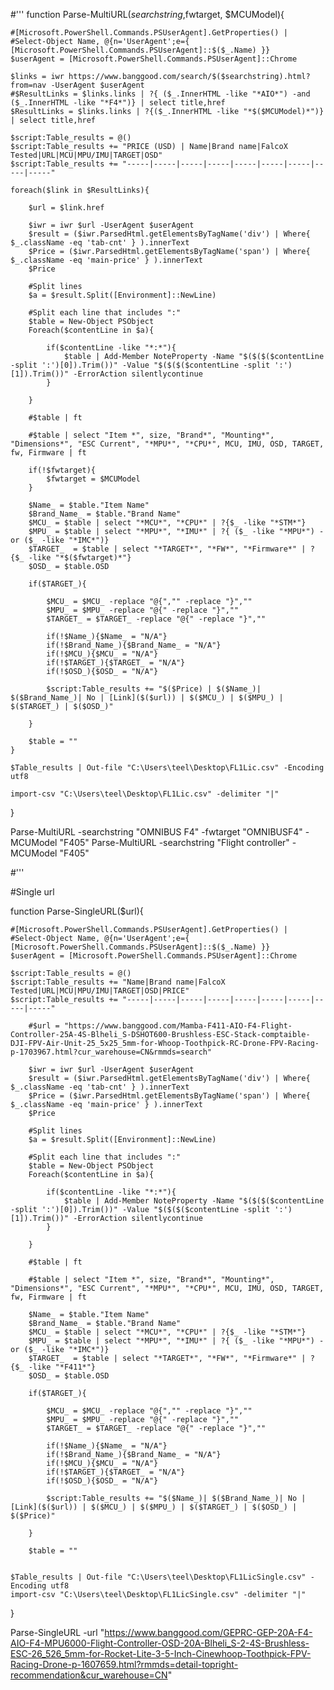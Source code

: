 



#'''
function Parse-MultiURL($searchstring,$fwtarget, $MCUModel){

    #[Microsoft.PowerShell.Commands.PSUserAgent].GetProperties() |
    #Select-Object Name, @{n='UserAgent';e={ [Microsoft.PowerShell.Commands.PSUserAgent]::$($_.Name) }}
    $userAgent = [Microsoft.PowerShell.Commands.PSUserAgent]::Chrome

    $links = iwr https://www.banggood.com/search/$($searchstring).html?from=nav -UserAgent $userAgent
    #$ResultLinks = $links.links | ?{ ($_.InnerHTML -like "*AIO*") -and ($_.InnerHTML -like "*F4*")} | select title,href
    $ResultLinks = $links.links | ?{($_.InnerHTML -like "*$($MCUModel)*")} | select title,href

    $script:Table_results = @()
    $script:Table_results += "PRICE (USD) | Name|Brand name|FalcoX Tested|URL|MCU|MPU/IMU|TARGET|OSD"
    $script:Table_results += "-----|-----|-----|-----|-----|-----|-----|-----|-----"

    foreach($link in $ResultLinks){

        $url = $link.href

        $iwr = iwr $url -UserAgent $userAgent
        $result = ($iwr.ParsedHtml.getElementsByTagName('div') | Where{ $_.className -eq 'tab-cnt' } ).innerText
        $Price = ($iwr.ParsedHtml.getElementsByTagName('span') | Where{ $_.className -eq 'main-price' } ).innerText
        $Price

        #Split lines
        $a = $result.Split([Environment]::NewLine)
        
        #Split each line that includes ":"
        $table = New-Object PSObject
        Foreach($contentLine in $a){

            if($contentLine -like "*:*"){
                $table | Add-Member NoteProperty -Name "$($($($contentLine -split ':')[0]).Trim())" -Value "$($($($contentLine -split ':')[1]).Trim())" -ErrorAction silentlycontinue
            }
            
        }
        
        #$table | ft

        #$table | select "Item *", size, "Brand*", "Mounting*", "Dimensions*", "ESC Current", "*MPU*", "*CPU*", MCU, IMU, OSD, TARGET, fw, Firmware | ft

        if(!$fwtarget){
            $fwtarget = $MCUModel
        }

        $Name_ = $table."Item Name"
        $Brand_Name_ = $table."Brand Name"
        $MCU_ = $table | select "*MCU*", "*CPU*" | ?{$_ -like "*STM*"}
        $MPU_ = $table | select "*MPU*", "*IMU*" | ?{ ($_ -like "*MPU*") -or ($_ -like "*IMC*")}
        $TARGET_  = $table | select "*TARGET*", "*FW*", "*Firmware*" | ?{$_ -like "*$($fwtarget)*"}
        $OSD_ = $table.OSD

        if($TARGET_){

            $MCU_ = $MCU_ -replace "@{","" -replace "}",""
            $MPU_ = $MPU_ -replace "@{" -replace "}",""
            $TARGET_ = $TARGET_ -replace "@{" -replace "}",""

            if(!$Name_){$Name_ = "N/A"}
            if(!$Brand_Name_){$Brand_Name_ = "N/A"}
            if(!$MCU_){$MCU_ = "N/A"}
            if(!$TARGET_){$TARGET_ = "N/A"}
            if(!$OSD_){$OSD_ = "N/A"}

            $script:Table_results += "$($Price) | $($Name_)| $($Brand_Name_)| No | [Link]($($url)) | $($MCU_) | $($MPU_) | $($TARGET_) | $($OSD_)"

        }

        $table = ""
    }

    $Table_results | Out-file "C:\Users\teel\Desktop\FL1Lic.csv" -Encoding utf8

    import-csv "C:\Users\teel\Desktop\FL1Lic.csv" -delimiter "|"


}

Parse-MultiURL -searchstring "OMNIBUS F4" -fwtarget "OMNIBUSF4" -MCUModel "F405"
Parse-MultiURL -searchstring "Flight controller" -MCUModel "F405"


#'''



#Single url

function Parse-SingleURL($url){

    #[Microsoft.PowerShell.Commands.PSUserAgent].GetProperties() |
    #Select-Object Name, @{n='UserAgent';e={ [Microsoft.PowerShell.Commands.PSUserAgent]::$($_.Name) }}
    $userAgent = [Microsoft.PowerShell.Commands.PSUserAgent]::Chrome

    $script:Table_results = @()
    $script:Table_results += "Name|Brand name|FalcoX Tested|URL|MCU|MPU/IMU|TARGET|OSD|PRICE"
    $script:Table_results += "-----|-----|-----|-----|-----|-----|-----|-----|-----"

        #$url = "https://www.banggood.com/Mamba-F411-AIO-F4-Flight-Controller-25A-4S-Blheli_S-DSHOT600-Brushless-ESC-Stack-comptaible-DJI-FPV-Air-Unit-25_5x25_5mm-for-Whoop-Toothpick-RC-Drone-FPV-Racing-p-1703967.html?cur_warehouse=CN&rmmds=search"

        $iwr = iwr $url -UserAgent $userAgent
        $result = ($iwr.ParsedHtml.getElementsByTagName('div') | Where{ $_.className -eq 'tab-cnt' } ).innerText
        $Price = ($iwr.ParsedHtml.getElementsByTagName('span') | Where{ $_.className -eq 'main-price' } ).innerText
        $Price

        #Split lines
        $a = $result.Split([Environment]::NewLine)
        
        #Split each line that includes ":"
        $table = New-Object PSObject
        Foreach($contentLine in $a){

            if($contentLine -like "*:*"){
                $table | Add-Member NoteProperty -Name "$($($($contentLine -split ':')[0]).Trim())" -Value "$($($($contentLine -split ':')[1]).Trim())" -ErrorAction silentlycontinue
            }
            
        }
        
        #$table | ft

        #$table | select "Item *", size, "Brand*", "Mounting*", "Dimensions*", "ESC Current", "*MPU*", "*CPU*", MCU, IMU, OSD, TARGET, fw, Firmware | ft

        $Name_ = $table."Item Name"
        $Brand_Name_ = $table."Brand Name"
        $MCU_ = $table | select "*MCU*", "*CPU*" | ?{$_ -like "*STM*"}
        $MPU_ = $table | select "*MPU*", "*IMU*" | ?{ ($_ -like "*MPU*") -or ($_ -like "*IMC*")}
        $TARGET_  = $table | select "*TARGET*", "*FW*", "*Firmware*" | ?{$_ -like "*F411*"}
        $OSD_ = $table.OSD

        if($TARGET_){

            $MCU_ = $MCU_ -replace "@{","" -replace "}",""
            $MPU_ = $MPU_ -replace "@{" -replace "}",""
            $TARGET_ = $TARGET_ -replace "@{" -replace "}",""

            if(!$Name_){$Name_ = "N/A"}
            if(!$Brand_Name_){$Brand_Name_ = "N/A"}
            if(!$MCU_){$MCU_ = "N/A"}
            if(!$TARGET_){$TARGET_ = "N/A"}
            if(!$OSD_){$OSD_ = "N/A"}

            $script:Table_results += "$($Name_)| $($Brand_Name_)| No | [Link]($($url)) | $($MCU_) | $($MPU_) | $($TARGET_) | $($OSD_) | $($Price)"

        }

        $table = ""
    

    $Table_results | Out-file "C:\Users\teel\Desktop\FL1LicSingle.csv" -Encoding utf8
    import-csv "C:\Users\teel\Desktop\FL1LicSingle.csv" -delimiter "|"

}

Parse-SingleURL -url "https://www.banggood.com/GEPRC-GEP-20A-F4-AIO-F4-MPU6000-Flight-Controller-OSD-20A-Blheli_S-2-4S-Brushless-ESC-26_526_5mm-for-Rocket-Lite-3-5-Inch-Cinewhoop-Toothpick-FPV-Racing-Drone-p-1607659.html?rmmds=detail-topright-recommendation&cur_warehouse=CN"



